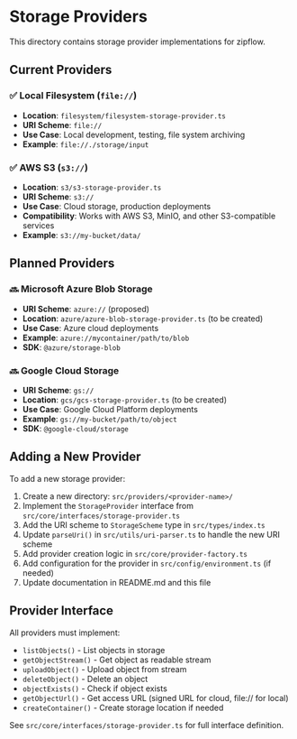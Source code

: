 # Storage Providers

This directory contains storage provider implementations for zipflow.

## Current Providers

### ✅ Local Filesystem (`file://`)
- **Location**: `filesystem/filesystem-storage-provider.ts`
- **URI Scheme**: `file://`
- **Use Case**: Local development, testing, file system archiving
- **Example**: `file://./storage/input`

### ✅ AWS S3 (`s3://`)
- **Location**: `s3/s3-storage-provider.ts`
- **URI Scheme**: `s3://`
- **Use Case**: Cloud storage, production deployments
- **Compatibility**: Works with AWS S3, MinIO, and other S3-compatible services
- **Example**: `s3://my-bucket/data/`

## Planned Providers

### 🔜 Microsoft Azure Blob Storage
- **URI Scheme**: `azure://` (proposed)
- **Location**: `azure/azure-blob-storage-provider.ts` (to be created)
- **Use Case**: Azure cloud deployments
- **Example**: `azure://mycontainer/path/to/blob`
- **SDK**: `@azure/storage-blob`

### 🔜 Google Cloud Storage
- **URI Scheme**: `gs://`
- **Location**: `gcs/gcs-storage-provider.ts` (to be created)
- **Use Case**: Google Cloud Platform deployments
- **Example**: `gs://my-bucket/path/to/object`
- **SDK**: `@google-cloud/storage`

## Adding a New Provider

To add a new storage provider:

1. Create a new directory: `src/providers/<provider-name>/`
2. Implement the `StorageProvider` interface from `src/core/interfaces/storage-provider.ts`
3. Add the URI scheme to `StorageScheme` type in `src/types/index.ts`
4. Update `parseUri()` in `src/utils/uri-parser.ts` to handle the new URI scheme
5. Add provider creation logic in `src/core/provider-factory.ts`
6. Add configuration for the provider in `src/config/environment.ts` (if needed)
7. Update documentation in README.md and this file

## Provider Interface

All providers must implement:
- `listObjects()` - List objects in storage
- `getObjectStream()` - Get object as readable stream
- `uploadObject()` - Upload object from stream
- `deleteObject()` - Delete an object
- `objectExists()` - Check if object exists
- `getObjectUrl()` - Get access URL (signed URL for cloud, file:// for local)
- `createContainer()` - Create storage location if needed

See `src/core/interfaces/storage-provider.ts` for full interface definition.

